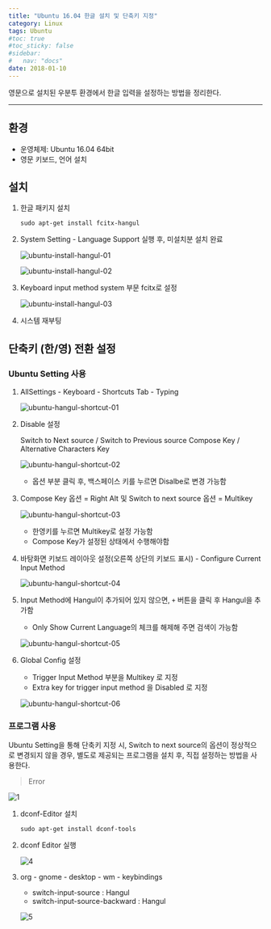 ```yaml
---
title: "Ubuntu 16.04 한글 설치 및 단축키 지정"
category: Linux
tags: Ubuntu
#toc: true
#toc_sticky: false
#sidebar:
#   nav: "docs"
date: 2018-01-10
---
```


영문으로 설치된 우분투 환경에서 한글 입력을 설정하는 방법을 정리한다.

------



## 환경

- 운영체제: Ubuntu 16.04 64bit
- 영문 키보드, 언어 설치





## 설치

1. 한글 패키지 설치

   ```shell
   sudo apt-get install fcitx-hangul
   ```

2. System Setting - Language Support 실행 후, 미설치분 설치 완료

   ![ubuntu-install-hangul-01](https://user-images.githubusercontent.com/29933947/34772116-4cdefb18-f64a-11e7-9621-8251f2ef3162.png)

   ![ubuntu-install-hangul-02](https://user-images.githubusercontent.com/29933947/34772118-4e410d48-f64a-11e7-8633-a8f067c0141b.png)

3. Keyboard input method system 부문 fcitx로 설정

   ![ubuntu-install-hangul-03](https://user-images.githubusercontent.com/29933947/34772121-503ac382-f64a-11e7-9d94-2c7d66a2743f.png)

4. 시스템 재부팅






## 단축키 (한/영) 전환 설정

### Ubuntu Setting 사용

1. AllSettings - Keyboard - Shortcuts Tab - Typing

   ![ubuntu-hangul-shortcut-01](https://user-images.githubusercontent.com/29933947/34804760-a64df03c-f6bd-11e7-9bbf-0860cf65fcfd.png)

2. Disable 설정

   Switch to Next source / Switch to Previous source
   Compose Key / Alternative Characters Key

   ![ubuntu-hangul-shortcut-02](https://user-images.githubusercontent.com/29933947/34804761-a67d064c-f6bd-11e7-8c06-27985eb1cf92.png)

   * 옵션 부분 클릭 후, 백스페이스 키를 누르면 Disalbe로 변경 가능함

3. Compose Key 옵션 = Right Alt 및 Switch to next source 옵션 = Multikey

   ![ubuntu-hangul-shortcut-03](https://user-images.githubusercontent.com/29933947/34804762-a6ab6762-f6bd-11e7-9d12-076456ef47a9.png)

   * 한영키를 누르면 Multikey로 설정 가능함
   * Compose Key가 설정된 상태에서 수행해야함

4. 바탕화면 키보드 레이아웃 설정(오른쪽 상단의 키보드 표시) - Configure Current Input Method

   ![ubuntu-hangul-shortcut-04](https://user-images.githubusercontent.com/29933947/34804764-a6edaef6-f6bd-11e7-88ab-de5419941f37.png)

5. Input Method에 Hangul이 추가되어 있지 않으면, `+` 버튼을 클릭 후 Hangul을 추가함

   * Only Show Current Language의 체크를 해제해 주면 검색이 가능함

   ![ubuntu-hangul-shortcut-05](https://user-images.githubusercontent.com/29933947/34804765-a71aa55a-f6bd-11e7-9e5d-6f3f6d860b42.png)

6. Global Config 설정

   * Trigger Input Method 부분을 Multikey 로 지정
   * Extra key for trigger input method 을 Disabled 로 지정

   ![ubuntu-hangul-shortcut-06](https://user-images.githubusercontent.com/29933947/34804766-a7473ad4-f6bd-11e7-98e3-45d875d46585.png)





### 프로그램 사용

Ubuntu Setting을 통해 단축키 지정 시, Switch to next source의 옵션이 정상적으로 변경되지 않을 경우,    별도로 제공되는 프로그램을 설치 후, 직접 설정하는 방법을 사용한다.

> Error 
>

![1](https://user-images.githubusercontent.com/29933947/34805598-4ba6cb36-f6c2-11e7-8160-e6f0ef090d01.png)



1. dconf-Editor 설치

   ```shell
   sudo apt-get install dconf-tools
   ```

2. dconf Editor 실행

   ![4](https://user-images.githubusercontent.com/29933947/34805760-0d54b96e-f6c3-11e7-9134-33114d11ea9a.png)

3. org - gnome - desktop - wm - keybindings

   * switch-input-source : Hangul
   * switch-input-source-backward : Hangul

   ![5](https://user-images.githubusercontent.com/29933947/34805802-36293dec-f6c3-11e7-8fc7-59e5c4f002be.png)


